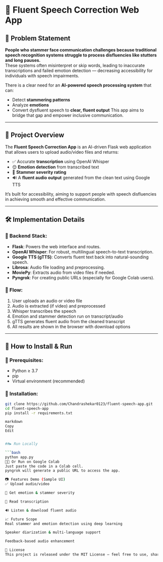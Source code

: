 # 🧠 Fluent Speech Correction Web App

## 🚩 Problem Statement

**People who stammer face communication challenges because traditional speech recognition systems struggle to process disfluencies like stutters and long pauses.**  
These systems often misinterpret or skip words, leading to inaccurate transcriptions and failed emotion detection — decreasing accessibility for individuals with speech impairments.

There is a clear need for an **AI-powered speech processing system** that can:
- Detect **stammering patterns**
- Analyze **emotions**
- Convert dysfluent speech to **clear, fluent output**
This app aims to bridge that gap and empower inclusive communication.

---

## 📌 Project Overview

The **Fluent Speech Correction App** is an AI-driven Flask web application that allows users to upload audio/video files and returns:
- ✅ Accurate **transcription** using OpenAI Whisper
- 😊 **Emotion detection** from transcribed text
- 🧠 **Stammer severity rating**
- 🔊 A **fluent audio output** generated from the clean text using Google TTS

It’s built for accessibility, aiming to support people with speech disfluencies in achieving smooth and effective communication.

---

## 🛠️ Implementation Details

### 🔧 Backend Stack:
- **Flask**: Powers the web interface and routes.
- **OpenAI Whisper**: For robust, multilingual speech-to-text transcription.
- **Google TTS (gTTS)**: Converts fluent text back into natural-sounding speech.
- **Librosa**: Audio file loading and preprocessing.
- **MoviePy**: Extracts audio from video files if needed.
- **Pyngrok**: For creating public URLs (especially for Google Colab users).

### 📂 Flow:
1. User uploads an audio or video file
2. Audio is extracted (if video) and preprocessed
3. Whisper transcribes the speech
4. Emotion and stammer detection run on transcript/audio
5. gTTS generates fluent audio from the cleaned transcript
6. All results are shown in the browser with download options

---

## 🚀 How to Install & Run

### 🔧 Prerequisites:
- Python ≥ 3.7
- pip
- Virtual environment (recommended)

### 🧪 Installation:
```bash
git clone https://github.com/Chandrashekar0123/fluent-speech-app.git
cd fluent-speech-app
pip install -r requirements.txt

markdown
Copy
Edit


##▶️ Run Locally

```bash
python app.py
🧑‍💻 Or Run on Google Colab
Just paste the code in a Colab cell.
pyngrok will generate a public URL to access the app.

📷 Features Demo (Sample UI)
✅ Upload audio/video

🧠 Get emotion & stammer severity

📃 Read transcription

🔊 Listen & download fluent audio

📈 Future Scope
Real stammer and emotion detection using deep learning

Speaker diarization & multi-language support

Feedback-based audio enhancement

🧾 License
This project is released under the MIT License — feel free to use, share, and build upon it.
